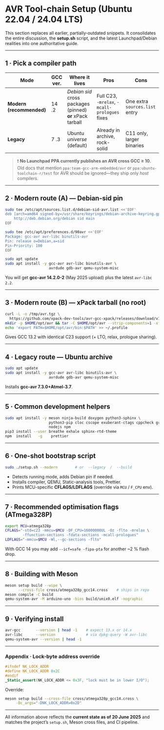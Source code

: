 # AVR Tool-chain Setup (Ubuntu 22.04 / 24.04 LTS)

This section replaces all earlier, partially-outdated snippets. It consolidates the entire discussion, the **setup.sh** script, and the latest Launchpad/Debian realities into one authoritative guide.

---

## 1 · Pick a compiler path

| Mode                     | GCC ver. | Where it lives                                            | Pros                                          | Cons                           |
| ------------------------ | -------- | --------------------------------------------------------- | --------------------------------------------- | ------------------------------ |
| **Modern (recommended)** | 14 .2    | *Debian sid* cross packages (pinned) **or** xPack tarball | Full C23, `-mrelax`, `-mcall-prologues` fixes | One extra `sources.list` entry |
| **Legacy**               | 7 .3     | Ubuntu *universe* (default)                               | Already in archive, rock-solid                | C11 only, larger binaries      |

> ❗ **No Launchpad PPA currently publishes an AVR cross GCC ≥ 10.**
> Old docs that mention `ppa:team-gcc-arm-embedded/avr` or
> `ppa:ubuntu-toolchain-r/test` for AVR should be ignored—they ship only *host*
> compilers.

---

## 2 · Modern route (A) — Debian-sid pin

```bash
sudo tee /etc/apt/sources.list.d/debian-sid-avr.list <<'EOF'
deb [arch=amd64 signed-by=/usr/share/keyrings/debian-archive-keyring.gpg] \
    http://deb.debian.org/debian sid main
EOF

sudo tee /etc/apt/preferences.d/90avr <<'EOF'
Package: gcc-avr avr-libc binutils-avr
Pin: release o=Debian,a=sid
Pin-Priority: 100
EOF

sudo apt update
sudo apt install -y gcc-avr avr-libc binutils-avr \
                    avrdude gdb-avr qemu-system-misc
```

You will get **gcc-avr 14.2.0-2** (May 2025 upload) plus the latest
`avr-libc 2.2`.

---

## 3 · Modern route (B) — xPack tarball (no root)

```bash
curl -L -o /tmp/avr.tgz \
  https://github.com/xpack-dev-tools/avr-gcc-xpack/releases/download/v13.2.0-1/xpack-avr-gcc-13.2.0-1-linux-x64.tar.gz
mkdir -p $HOME/opt/avr && tar -C $HOME/opt/avr --strip-components=1 -xf /tmp/avr.tgz
echo 'export PATH=$HOME/opt/avr/bin:$PATH' >> ~/.profile
```

Gives GCC 13.2 with identical C23 support (+ LTO, relax, prologue sharing).

---

## 4 · Legacy route — Ubuntu archive

```bash
sudo apt update
sudo apt install -y gcc-avr avr-libc binutils-avr \
                    avrdude gdb-avr qemu-system-misc
```

Installs **gcc-avr 7.3.0+Atmel-3.7**.

---

## 5 · Common development helpers

```bash
sudo apt install -y meson ninja-build doxygen python3-sphinx \
                    python3-pip cloc cscope exuberant-ctags cppcheck graphviz \
                    nodejs npm
pip3 install --user breathe exhale sphinx-rtd-theme
npm  install   -g    prettier
```

---

## 6 · One-shot bootstrap script

```bash
sudo ./setup.sh --modern        # or  --legacy  /  --build
```

* Detects running mode, adds Debian pin if needed.
* Installs compiler, QEMU, Static-analysis tools, Prettier.
* Prints MCU-specific **CFLAGS/LDFLAGS** (override via `MCU` / `F_CPU` env).

---

## 7 · Recommended optimisation flags (ATmega328P)

```bash
export MCU=atmega328p
CFLAGS="-std=c23 -mmcu=$MCU -DF_CPU=16000000UL -Oz -flto -mrelax \
        -ffunction-sections -fdata-sections -mcall-prologues"
LDFLAGS="-mmcu=$MCU -Wl,--gc-sections -flto"
```

With GCC 14 you may add `--icf=safe -fipa-pta` for another \~2 % flash drop.

---

## 8 · Building with Meson

```bash
meson setup build --wipe \
      --cross-file cross/atmega328p_gcc14.cross    # ships in repo
meson compile -C build
qemu-system-avr -M arduino-uno -bios build/unix0.elf -nographic
```

---

## 9 · Verifying install

```bash
avr-gcc       --version | head -1    # expect 13.x or 14.x
avr-libc      --version              # via dpkg-query -W avr-libc
qemu-system-avr --version | head -1
```

---

### Appendix · Lock-byte address override

```c
#ifndef NK_LOCK_ADDR
#define NK_LOCK_ADDR 0x2C
#endif
_Static_assert(NK_LOCK_ADDR <= 0x3F, "lock must be in lower I/O");
```

Override:

```bash
meson setup build --cross-file cross/atmega328p_gcc14.cross \
     -Dc_args="-DNK_LOCK_ADDR=0x2D"
```

---

All information above reflects the **current state as of 20 June 2025** and
matches the project’s `setup.sh`, Meson cross files, and CI pipeline.
